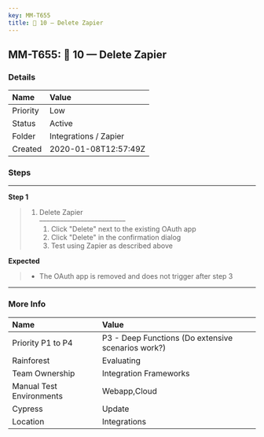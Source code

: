 ```yaml
---
key: MM-T655
title: 🔸 10 — Delete Zapier
---
```


## MM-T655: 🔸 10 — Delete Zapier

### Details

| Name     | Value                 |
| :------- | :-------------------- |
| Priority | Low                   |
| Status   | Active                |
| Folder   | Integrations / Zapier |
| Created  | 2020-01-08T12:57:49Z  |

### Steps

<hr/>

**Step 1**

> <article><ol><li>Delete Zapier<br>–––––––––––––––––––––––––<ol><li>Click "Delete" next to the existing OAuth app</li><li>Click "Delete" in the confirmation dialog</li><li>Test using Zapier as described above</li></ol></li></ol></article>

**Expected**

> <article><ul><li>The OAuth app is removed and does not trigger after step 3</li></ul></article>

<hr/>

### More Info

| Name                     | Value                                              |
| :----------------------- | :------------------------------------------------- |
| Priority P1 to P4        | P3 - Deep Functions (Do extensive scenarios work?) |
| Rainforest               | Evaluating                                         |
| Team Ownership           | Integration Frameworks                             |
| Manual Test Environments | Webapp,Cloud                                       |
| Cypress                  | Update                                             |
| Location                 | Integrations                                       |
